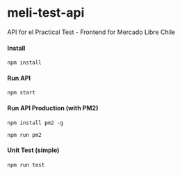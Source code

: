 # meli-test-api
API for el Practical Test - Frontend for Mercado Libre Chile

#### Install
`npm install`

#### Run API
`npm start`

#### Run API Production (with PM2)
`npm install pm2 -g`

`npm run pm2`

#### Unit Test (simple)
`npm run test`
